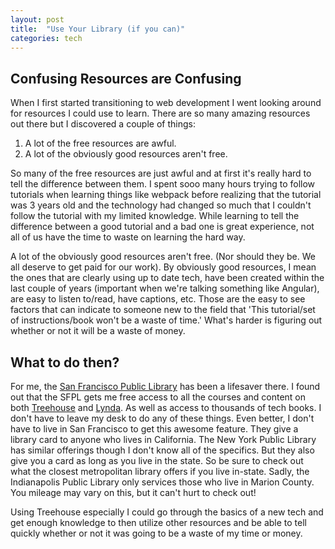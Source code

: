 ```yaml
---
layout: post
title:  "Use Your Library (if you can)"
categories: tech
---
```


## Confusing Resources are Confusing

When I first started transitioning to web development I went looking around for resources I could use to learn. There are so many amazing resources out there but I discovered a couple of things:

1. A lot of the free resources are awful. 
2. A lot of the obviously good resources aren't free. 
    
So many of the free resources are just awful and at first it's really hard to tell the difference between them. I spent sooo many hours trying to follow tutorials when learning things like webpack before realizing that the tutorial was 3 years old and the technology had changed so much that I couldn't follow the tutorial with my limited knowledge. While learning to tell the difference between a good tutorial and a bad one is great experience, not all of us have the time to waste on learning the hard way. 

A lot of the obviously good resources aren't free. (Nor should they be. We all deserve to get paid for our work). By obviously good resources, I mean the ones that are clearly using up to date tech, have been created within the last couple of years (important when we're talking something like Angular), are easy to listen to/read, have captions, etc. Those are the easy to see factors that can indicate to someone new to the field that 'This tutorial/set of instructions/book won't be a waste of time.' What's harder is figuring out whether or not it will be a waste of money.

## What to do then?

For me, the [San Francisco Public Library](https://sfpl.org/ "SFPL") has been a lifesaver there. I found out that the SFPL gets me free access to all the courses and content on both [Treehouse](https://teamtreehouse.com/ "Treehouse") and [Lynda](https://www.lynda.com/ "Lynda.com"). As well as access to thousands of tech books. I don't have to leave my desk to do any of these things. Even better, I don't have to live in San Francisco to get this awesome feature. They give a library card to anyone who lives in California. The New York Public Library has similar offerings though I don't know all of the specifics. But they also give you a card as long as you live in the state. So be sure to check out what the closest metropolitan library offers if you live in-state. Sadly, the Indianapolis Public Library only services those who live in Marion County. You mileage may vary on this, but it can't hurt to check out!

Using Treehouse especially I could go through the basics of a new tech and get enough knowledge to then utilize other resources and be able to tell quickly whether or not it was going to be a waste of my time or money.  
